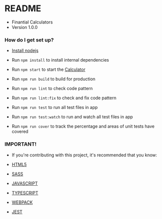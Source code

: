 # README

* Finantial Calculators
* Version 1.0.0

### How do I get set up?

* [Install nodejs](https://nodejs.org/en/download/)

* Run `npm install` to install internal dependencies

* Run `npm start` to start the [Calculator](http://localhost:8080/)

* Run `npm run build` to build for production

* Run `npm run lint` to check code pattern

* Run `npm run lint:fix` to check and fix code pattern

* Run `npm run test` to run all test files in app

* Run `npm run test:watch` to run and watch all test files in app

* Run `npm run cover` to track the percentage and areas of unit tests have covered


### IMPORTANT!

* If you're contributing with this project, it's recommended that you know:

* [HTML5](https://www.w3c.br/pub/Cursos/CursoHTML5/html5-web.pdf)
* [SASS](https://sass-lang.com/)
* [JAVASCRIPT](https://developer.mozilla.org/en-US/docs/Web/JavaScript)
* [TYPESCRIPT](https://www.typescriptlang.org/)
* [WEBPACK](https://webpack.js.org/)
* [JEST](https://jestjs.io/)

